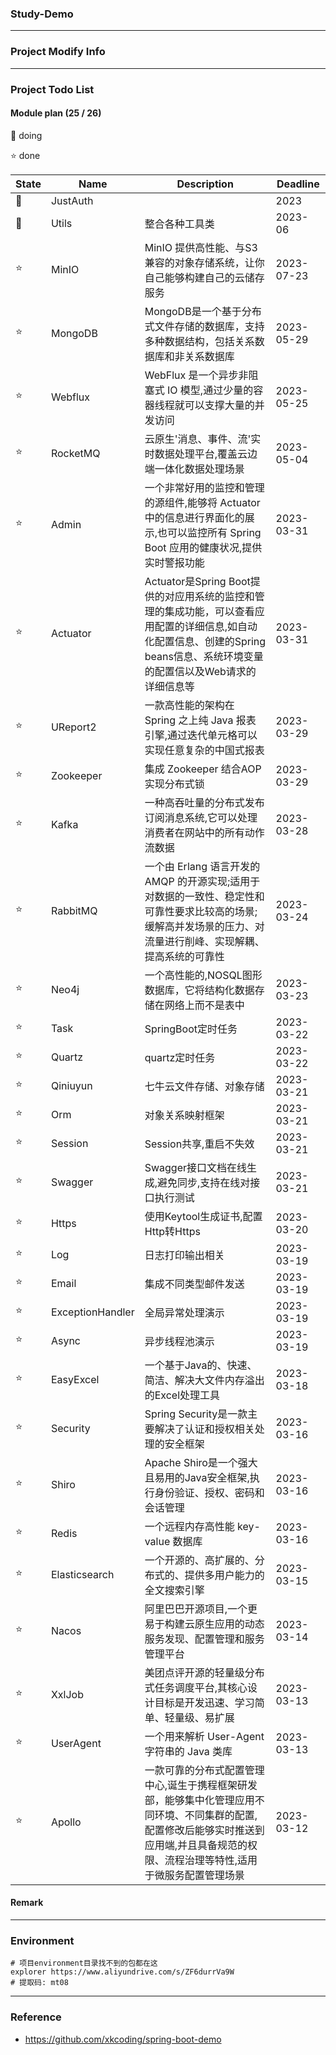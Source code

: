 ### Study-Demo

---

### Project Modify Info

---

### Project Todo List

#### Module plan (25 / 26)

🚀 doing

⭐️ done

| State | Name             | Description                                                                                              | Deadline   |
|-------|------------------|----------------------------------------------------------------------------------------------------------|------------|
| 🚀    | JustAuth         |                                                                                                          | 2023       |
| 🚀    | Utils            | 整合各种工具类                                                                                                  | 2023-06    |
| ⭐️    | MinIO            | MinIO 提供高性能、与S3 兼容的对象存储系统，让你自己能够构建自己的云储存服务                                                               | 2023-07-23 |
| ⭐️    | MongoDB          | MongoDB是一个基于分布式文件存储的数据库，支持多种数据结构，包括关系数据库和非关系数据库                                                          | 2023-05-29 |
| ⭐️    | Webflux          | WebFlux 是一个异步非阻塞式 IO 模型,通过少量的容器线程就可以支撑大量的并发访问                                                            | 2023-05-25 |
| ⭐️    | RocketMQ         | 云原生'消息、事件、流'实时数据处理平台,覆盖云边端一体化数据处理场景                                                                      | 2023-05-04 |
| ⭐️    | Admin            | 一个非常好用的监控和管理的源组件,能够将 Actuator 中的信息进行界面化的展示,也可以监控所有 Spring Boot 应用的健康状况,提供实时警报功能                          | 2023-03-31 |
| ⭐️    | Actuator         | Actuator是Spring Boot提供的对应用系统的监控和管理的集成功能，可以查看应用配置的详细信息,如自动化配置信息、创建的Spring beans信息、系统环境变量的配置信以及Web请求的详细信息等 | 2023-03-31 |
| ⭐️    | UReport2         | 一款高性能的架构在 Spring 之上纯 Java 报表引擎,通过迭代单元格可以实现任意复杂的中国式报表                                                     | 2023-03-29 |
| ⭐️    | Zookeeper        | 集成 Zookeeper 结合AOP实现分布式锁                                                                                 | 2023-03-29 |
| ⭐️    | Kafka            | 一种高吞吐量的分布式发布订阅消息系统,它可以处理消费者在网站中的所有动作流数据                                                                  | 2023-03-28 |
| ⭐️    | RabbitMQ         | 一个由 Erlang 语言开发的 AMQP 的开源实现;适用于对数据的一致性、稳定性和可靠性要求比较高的场景;缓解高并发场景的压力、对流量进行削峰、实现解耦、提高系统的可靠性                  | 2023-03-24 |
| ⭐️    | Neo4j            | 一个高性能的,NOSQL图形数据库，它将结构化数据存储在网络上而不是表中                                                                     | 2023-03-23 |
| ⭐️    | Task             | SpringBoot定时任务                                                                                           | 2023-03-22 |
| ⭐️    | Quartz           | quartz定时任务                                                                                               | 2023-03-22 |
| ⭐️    | Qiniuyun         | 七牛云文件存储、对象存储                                                                                             | 2023-03-21 |
| ⭐️    | Orm              | 对象关系映射框架                                                                                                 | 2023-03-21 |
| ⭐️    | Session          | Session共享,重启不失效                                                                                          | 2023-03-21 |
| ⭐️    | Swagger          | Swagger接口文档在线生成,避免同步,支持在线对接口执行测试                                                                         | 2023-03-21 |
| ⭐️    | Https            | 使用Keytool生成证书,配置Http转Https                                                                               | 2023-03-20 |
| ⭐️    | Log              | 日志打印输出相关                                                                                                 | 2023-03-19 |
| ⭐️    | Email            | 集成不同类型邮件发送                                                                                               | 2023-03-19 |
| ⭐️    | ExceptionHandler | 全局异常处理演示                                                                                                 | 2023-03-19 |
| ⭐️    | Async            | 异步线程池演示                                                                                                  | 2023-03-19 |
| ⭐️    | EasyExcel        | 一个基于Java的、快速、简洁、解决大文件内存溢出的Excel处理工具                                                                      | 2023-03-18 |
| ⭐️    | Security         | Spring Security是一款主要解决了认证和授权相关处理的安全框架                                                                    | 2023-03-16 |
| ⭐️    | Shiro            | Apache Shiro是一个强大且易用的Java安全框架,执行身份验证、授权、密码和会话管理                                                          | 2023-03-16 |
| ⭐️    | Redis            | 一个远程内存高性能 key-value 数据库                                                                                  | 2023-03-16 |
| ⭐️    | Elasticsearch    | 一个开源的、高扩展的、分布式的、提供多用户能力的全文搜索引擎                                                                           | 2023-03-15 |
| ⭐️    | Nacos            | 阿里巴巴开源项目,一个更易于构建云原生应用的动态服务发现、配置管理和服务管理平台                                                                 | 2023-03-14 |
| ⭐️    | XxlJob           | 美团点评开源的轻量级分布式任务调度平台,其核心设计目标是开发迅速、学习简单、轻量级、易扩展                                                            | 2023-03-13 |
| ⭐️    | UserAgent        | 一个用来解析 User-Agent 字符串的 Java 类库                                                                           | 2023-03-13 |
| ⭐️    | Apollo           | 一款可靠的分布式配置管理中心,诞生于携程框架研发部，能够集中化管理应用不同环境、不同集群的配置,配置修改后能够实时推送到应用端,并且具备规范的权限、流程治理等特性,适用于微服务配置管理场景           | 2023-03-12 |

#### Remark

---

### Environment

```shell
# 项目environment目录找不到的包都在这
explorer https://www.aliyundrive.com/s/ZF6durrVa9W
# 提取码: mt08
```

---

### Reference

- https://github.com/xkcoding/spring-boot-demo